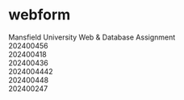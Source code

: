 # webform
Mansfield University Web &amp; Database Assignment<br>
202400456<br>
202400418<br>
202400436<br>
2024004442<br>
202400448<br>
202400247<br>
